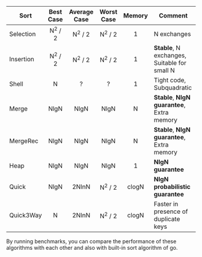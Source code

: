 
| Sort      | Best Case         | Average Case      | Worst Case        | Memory | Comment                                       |
|-----------|:-----------------:|:-----------------:|:-----------------:|:------:|-----------------------------------------------|
| Selection | N<sup>2</sup> / 2 | N<sup>2</sup> / 2 | N<sup>2</sup> / 2 | 1      | N exchanges                                   |
| Insertion | N<sup>2</sup> / 2 | N<sup>2</sup> / 2 | N<sup>2</sup> / 2 | 1      | **Stable**, N exchanges, Suitable for small N |
| Shell     | N                 | ?                 | ?                 | 1      | Tight code, Subquadratic                      |
| Merge     | NlgN              | NlgN              | NlgN              | N      | **Stable**, **NlgN guarantee**, Extra memory  |
| MergeRec  | NlgN              | NlgN              | NlgN              | N      | **Stable**, **NlgN guarantee**, Extra memory  |
| Heap      | NlgN              | NlgN              | NlgN              | 1      | **NlgN guarantee**                            |
| Quick     | NlgN              | 2NlnN             | N<sup>2</sup> / 2 | clogN  | **NlgN probabilistic guarantee**              |
| Quick3Way | N                 | 2NlnN             | N<sup>2</sup> / 2 | clogN  | Faster in presence of duplicate keys          |

By running benchmarks, you can compare the performance of these algorithms with each other and also with built-in sort algorithm of go.
